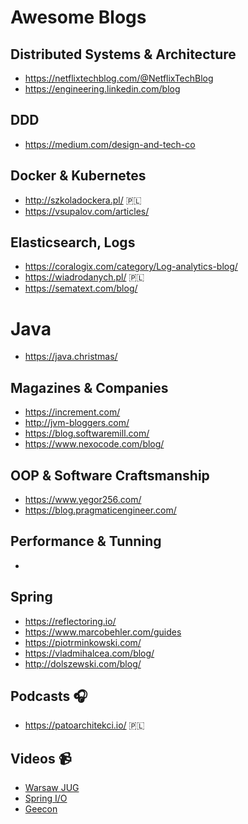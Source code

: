 # Awesome Blogs

## Distributed Systems & Architecture
* https://netflixtechblog.com/@NetflixTechBlog
* https://engineering.linkedin.com/blog

## DDD
* https://medium.com/design-and-tech-co

## Docker & Kubernetes
* http://szkoladockera.pl/ 🇵🇱
* https://vsupalov.com/articles/

## Elasticsearch, Logs
* https://coralogix.com/category/Log-analytics-blog/
* https://wiadrodanych.pl/ 🇵🇱
* https://sematext.com/blog/

# Java
* https://java.christmas/

## Magazines & Companies
* https://increment.com/
* http://jvm-bloggers.com/
* https://blog.softwaremill.com/
* https://www.nexocode.com/blog/

## OOP & Software Craftsmanship 
* https://www.yegor256.com/
* https://blog.pragmaticengineer.com/

## Performance & Tunning
* 

## Spring
* https://reflectoring.io/ 
* https://www.marcobehler.com/guides
* https://piotrminkowski.com/
* https://vladmihalcea.com/blog/
* http://dolszewski.com/blog/

## Podcasts 🎧
* https://patoarchitekci.io/ 🇵🇱

## Videos 📹
* [Warsaw JUG](https://www.youtube.com/channel/UC2coGyxf5x_CzJ3l4F-N-Sw/videos)
* [Spring I/O](https://www.youtube.com/channel/UCLMPXsvSrhNPN3i9h-u8PYg) 
* [Geecon](https://www.youtube.com/channel/UCVnJYdr91EZW8YvtMrxB1bg/videos)
